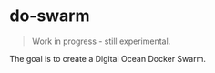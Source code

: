 # do-swarm

> Work in progress - still experimental.

The goal is to create a Digital Ocean Docker Swarm.
